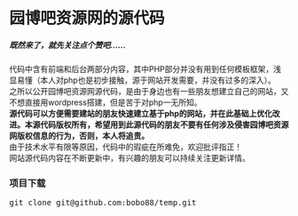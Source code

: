 <h1>园博吧资源网的源代码</h1>
<h5>既然来了，就先关注点个赞吧......</h5>
<p>
	代码中含有前端和后台两部分内容，其中PHP部分并没有用到任何模板框架，浅显易懂（本人对php也是初步接触，源于网站开发需要，并没有过多的深入）。<br/>
	之所以公开园博吧资源网源代码，是由于身边也有一些朋友想建立自己的网站，又不想直接用wordpress搭建，但是苦于对php一无所知。<br/>
	<strong>源代码可以方便需要建站的朋友快速建立基于php的网站，并在此基础上优化改进。本源代码版权所有，希望用到此源代码的朋友不要有任何涉及侵害园博吧资源网版权信息的行为，否则，本人将追责。</strong><br/>
	由于技术水平有限等原因，代码中的瑕疵在所难免，欢迎批评指正！<br/>
	网站源代码内容在不断更新中，有兴趣的朋友可以持续关注更新详情。
</p>
<h3>项目下载</h3>
<pre>
git clone git@github.com:bobo88/temp.git
</pre>
